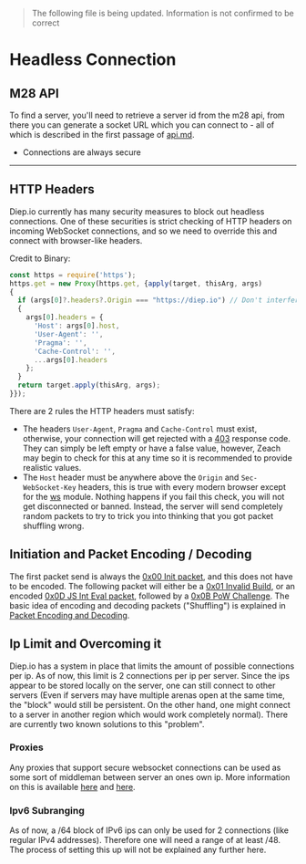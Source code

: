 > The following file is being updated. Information is not confirmed to be correct

# Headless Connection

## M28 API

To find a server, you'll need to retrieve a server id from the m28 api, from there you can generate a socket URL which you can connect to - all of which is described in the first passage of [api.md](./api.md).

- Connections are always secure

---

## HTTP Headers

Diep.io currently has many security measures to block out headless connections. One of these securities is strict checking of HTTP headers on incoming WebSocket connections, and so we need to override this and connect with browser-like headers.

Credit to Binary:

```js
const https = require('https');
https.get = new Proxy(https.get, {apply(target, thisArg, args)
{
  if (args[0]?.headers?.Origin === "https://diep.io") // Don't interfere with other connections
  {
    args[0].headers = {
      'Host': args[0].host,
      'User-Agent': '',
      'Pragma': '',
      'Cache-Control': '',
      ...args[0].headers
    };
  }
  return target.apply(thisArg, args);
}});
```

There are 2 rules the HTTP headers must satisfy:
- The headers `User-Agent`, `Pragma` and `Cache-Control` must exist, otherwise, your connection will get rejected with a [403](https://httpstatuses.com/403) response code. They can simply be left empty or have a false value, however, Zeach may begin to check for this at any time so it is recommended to provide realistic values.
- The `Host` header must be anywhere above the `Origin` and `Sec-WebSocket-Key` headers, this is true with every modern browser except for the [ws](https://www.npmjs.com/package/ws) module. Nothing happens if you fail this check, you will not get disconnected or banned. Instead, the server will send completely random packets to try to trick you into thinking that you got packet shuffling wrong.

## Initiation and Packet Encoding / Decoding

The first packet send is always the [0x00 Init packet](../serverbound.md#0x00-init-packet), and this does not have to be encoded. The following packet will either be a [0x01 Invalid Build](../clientbound.md#0x01-outdated-client-packet), or an encoded [0x0D JS Int Eval packet](../clientbound.md#0x0d-int-js-challenge-packet), followed by a [0x0B PoW Challenge](../clientbound.md#0x0b-pow-challenge-packet). The basic idea of encoding and decoding packets ("Shuffling") is explained in [Packet Encoding and Decoding](../crypto.md).

## Ip Limit and Overcoming it

Diep.io has a system in place that limits the amount of possible connections per ip. As of now, this limit is 2 connections per ip per server. Since the ips appear to be stored locally on the server, one can still connect to other servers (Even if servers may have multiple arenas open at the same time, the "block" would still be persistent. On the other hand, one might connect to a server in another region which would work completely normal). There are currently two known solutions to this "problem". 

### Proxies

Any proxies that support secure websocket connections can be used as some sort of middleman between server an ones own ip. More information on this is available [here](https://www.varonis.com/blog/what-is-a-proxy-server/) and [here](https://www.npmjs.com/package/https-proxy-agent).

### Ipv6 Subranging

As of now, a /64 block of IPv6 ips can only be used for 2 connections (like regular IPv4 addresses). Therefore one will need a range of at least /48. The process of setting this up will not be explained any further here.

